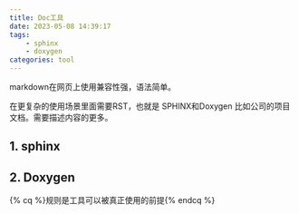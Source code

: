 ```yaml
---
title: Doc工具
date: 2023-05-08 14:39:17
tags: 
	- sphinx
	- doxygen
categories: tool
---
```


markdown在网页上使用兼容性强，语法简单。

在更复杂的使用场景里面需要RST，也就是 SPHINX和Doxygen
比如公司的项目文档。需要描述内容的更多。

## 1. sphinx

## 2. Doxygen

{% cq %}规则是工具可以被真正使用的前提{% endcq %}
